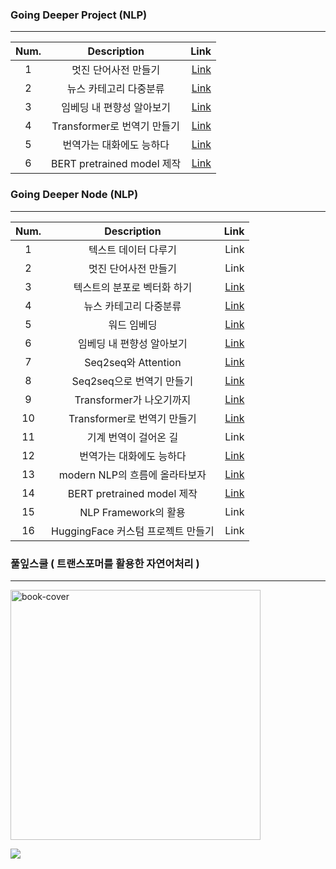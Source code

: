 ### Going Deeper Project (NLP)
-----

| Num. | Description                                      | Link        |
| :---------: | :-------------------:                         |  -------------------: |
| 1            | 멋진 단어사전 만들기 | [Link](https://github.com/SSEONAH/Going-Deeper/blob/d090831cf35027e6002c49e1cec8e24ba1213c0e/Project/NLP_Project_2.ipynb)       |
| 2             | 뉴스 카테고리 다중분류|[Link](https://github.com/SSEONAH/Going-Deeper/blob/d090831cf35027e6002c49e1cec8e24ba1213c0e/Project/NLP_Project_4.ipynb)       |
| 3             |  임베딩 내 편향성 알아보기|[Link](https://github.com/SSEONAH/Going-Deeper/blob/d090831cf35027e6002c49e1cec8e24ba1213c0e/Project/NLP_Project_6.ipynb)       |
| 4             |  Transformer로 번역기 만들기|[Link](https://github.com/SSEONAH/Going-Deeper/blob/d090831cf35027e6002c49e1cec8e24ba1213c0e/Project/NLP_Project_10.ipynb)       |
| 5             |번역가는 대화에도 능하다|[Link](https://github.com/SSEONAH/Going-Deeper/blob/d090831cf35027e6002c49e1cec8e24ba1213c0e/Project/NLP_Project_12.ipynb)       |
| 6             | BERT pretrained model 제작|[Link](https://github.com/SSEONAH/Going-Deeper/blob/d090831cf35027e6002c49e1cec8e24ba1213c0e/Project/NLP_Project_14.ipynb)       |

 
### Going Deeper Node (NLP)
-----

| Num. | Description                                      | Link        |
| :---------: | :-------------------:                         |  -------------------: |
| 1            |  텍스트 데이터 다루기 | Link       |
| 2             | 멋진 단어사전 만들기|    Link   |
| 3             | 텍스트의 분포로 벡터화 하기|[Link](https://github.com/SSEONAH/Going-Deeper/blob/114206fc2916d1fe11826fd37481c71eb7575c84/NODE/%5BNode%5DGoing%20Deeper_NLP_3%20.ipynb)       |
| 4             |뉴스 카테고리 다중분류|[Link](https://github.com/SSEONAH/Going-Deeper/blob/114206fc2916d1fe11826fd37481c71eb7575c84/NODE/%5BNode%5DGoing%20Deeper_NLP_4.ipynb)       |
| 5             |워드 임베딩|[Link](https://github.com/SSEONAH/Going-Deeper/blob/114206fc2916d1fe11826fd37481c71eb7575c84/NODE/%5BNode%5DGoing%20Deeper_NLP_5.ipynb)       |
| 6             |임베딩 내 편향성 알아보기|[Link](https://github.com/SSEONAH/Going-Deeper/blob/114206fc2916d1fe11826fd37481c71eb7575c84/NODE/%5BNode%5DGoing%20Deeper_NLP_6.ipynb)       |
| 7             |Seq2seq와 Attention|[Link](https://github.com/SSEONAH/Going-Deeper/blob/114206fc2916d1fe11826fd37481c71eb7575c84/NODE/%5BNode%5DGoing%20Deeper_NLP_7.ipynb)       |
| 8             |Seq2seq으로 번역기 만들기|[Link](https://github.com/SSEONAH/Going-Deeper/blob/114206fc2916d1fe11826fd37481c71eb7575c84/NODE/%5BNode%5DGoing%20Deeper_NLP_8.ipynb)       |
| 9             |  Transformer가 나오기까지|[Link](https://github.com/SSEONAH/Going-Deeper/blob/114206fc2916d1fe11826fd37481c71eb7575c84/NODE/%5BNode%5DGoing%20Deeper_NLP_9.ipynb)       |
| 10             |Transformer로 번역기 만들기|[Link](https://github.com/SSEONAH/Going-Deeper/blob/114206fc2916d1fe11826fd37481c71eb7575c84/NODE/%5BNode%5DGoing%20Deeper_NLP_10.ipynb)       |
| 11             |기계 번역이 걸어온 길| Link
| 12             |번역가는 대화에도 능하다|[Link](https://github.com/SSEONAH/Going-Deeper/blob/114206fc2916d1fe11826fd37481c71eb7575c84/NODE/%5BNode%5DGoing%20Deeper_NLP_12.ipynb)       |
| 13             |modern NLP의 흐름에 올라타보자|[Link](https://github.com/SSEONAH/Going-Deeper/blob/d090831cf35027e6002c49e1cec8e24ba1213c0e/Project/NLP_Project_14.ipynb)       |
| 14             |BERT pretrained model 제작|[Link](https://github.com/SSEONAH/Going-Deeper/blob/114206fc2916d1fe11826fd37481c71eb7575c84/NODE/%5BNode%5DGoing%20Deeper_NLP_14.ipynb)       |
| 15             |NLP Framework의 활용| Link |
| 16             |HuggingFace 커스텀 프로젝트 만들기| Link |

### 풀잎스쿨 ( 트랜스포머를 활용한 자연어처리 ) 
----

<img alt="book-cover" height=400 src="https://tensorflowkorea.files.wordpress.com/2022/11/ed919ceca780_ed8ab8eb9e9cec8aa4ed8faceba8b8eba5bced999cec9aa9ed959cec9e90ec97b0ec96b4ecb298eba6ac.png" id="book-cover"/>

<a href="https://www.notion.so/7ac247353a2541b184be65730d6cc1d4?pvs=4" target="_blank"><img src="https://img.shields.io/badge/Notion-000000?style=for-the-badge&logo=Notion&logoColor=white"/></a>
